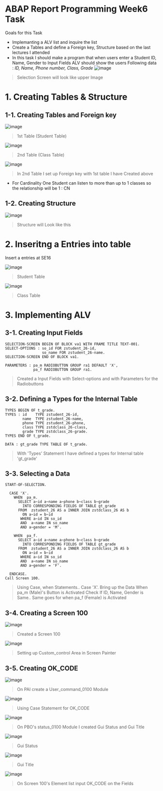 # ABAP Report Programming Week6 Task

Goals for this Task
* Implemanting a ALV list and inquire the list
* Create a Tables and define a Foreign key, Structure based on the last lectures I attended
* In this task I should make a program that when users enter a Student ID, Name, Gender to Input Fields ALV should show the users Following data : *ID, Name, Phone number, Class, Grade*
![image](https://user-images.githubusercontent.com/103248677/163201566-aeefb95c-1b69-4264-87f3-0a9348722f70.png)
>Selection Screen will look like upper Image




# 1. Creating Tables & Structure

## 1-1. Creating Tables and Foreign key
![image](https://user-images.githubusercontent.com/103248677/163203040-a4e8e9c6-4007-4756-80a2-c22ab604e1ca.png)
> 1st Table (Student Table)

![image](https://user-images.githubusercontent.com/103248677/163203272-a911e189-39ff-4e06-bff5-a5c1e2ee2f73.png)
>2nd Table (Class Table)

![image](https://user-images.githubusercontent.com/103248677/163203454-5f171cd2-f9e5-427e-8fe4-2330d7d26a01.png)
> In 2nd Table I set up Foreign key with 1st table I have Created above
* For Cardinality One Student can listen to more than up to 1 classes so the relationship will be 1 : CN

## 1-2. Creating Structure

![image](https://user-images.githubusercontent.com/103248677/163205340-b0cf8d61-8aef-4fd5-b03b-1d58c0269169.png)
> Structure will Look like this

# 2. Inseritng a Entries into table

Insert a entries at SE16

![image](https://user-images.githubusercontent.com/103248677/163205959-c75c09df-b714-4f71-89e9-316060c1eca4.png)
>Student Table

![image](https://user-images.githubusercontent.com/103248677/163206034-607375e8-73fb-46ee-a485-d838b64db127.png)
>Class Table

# 3. Implementing ALV

## 3-1. Creating Input Fields 
```abap
SELECTION-SCREEN BEGIN OF BLOCK va1 WITH FRAME TITLE TEXT-001.
SELECT-OPTIONS : so_id FOR zstudent_26-id,
                 so_name FOR zstudent_26-name.
SELECTION-SCREEN END OF BLOCK va1.

PARAMETERS : pa_m RADIOBUTTON GROUP ra1 DEFAULT 'X',
             pa_f RADIOBUTTON GROUP ra1.

```
>Created a Input Fields with Select-options and with Parameters for the Radiobuttons

## 3-2. Defining a Types for the Internal Table
```abap
TYPES BEGIN OF t_grade.
TYPES : id    TYPE zstudent_26-id,
        name  TYPE zstudent_26-name,
        phone TYPE zstudent_26-phone,
        class TYPE zstdclass_26-class,
        grade TYPE zstdclass_26-grade.
TYPES END OF t_grade.

DATA : gt_grade TYPE TABLE OF t_grade.

```
>With 'Types' Statement I have defined a types for Internal table 'gt_grade' 

## 3-3. Selecting a Data 

```abap
START-OF-SELECTION.

  CASE 'X'.
    WHEN  pa_m.
      SELECT a~id a~name a~phone b~class b~grade
        INTO CORRESPONDING FIELDS OF TABLE gt_grade
      FROM  zstudent_26 AS a INNER JOIN zstdclass_26 AS b
        ON a~id = b~id
       WHERE a~id IN so_id
       AND  a~name IN so_name
       AND a~gender = 'M'.

    WHEN  pa_f.
      SELECT a~id a~name a~phone b~class b~grade
        INTO CORRESPONDING FIELDS OF TABLE gt_grade
      FROM  zstudent_26 AS a INNER JOIN zstdclass_26 AS b
        ON a~id = b~id
       WHERE a~id IN so_id
       AND  a~name IN so_name
       AND a~gender = 'F'.

  ENDCASE.
Call Screen 100.
```
>Using Case, when Statements.. Case 'X'. Bring up the Data When pa_m (Male)'s Button is Activated Check If ID, Name, Gender is Same.. Same goes for when pa_f (Female) is Activated

## 3-4. Creating a Screen 100

![image](https://user-images.githubusercontent.com/103248677/163212161-fd7e93d5-5eef-47b2-83e8-0edbd1f64778.png)
>Created a Screen 100

![image](https://user-images.githubusercontent.com/103248677/163212532-2ce7f82a-ac88-4d64-a758-095ce6c09a3c.png)
>Setting up Custom_control Area in Screen Painter

## 3-5. Creating OK_CODE

![image](https://user-images.githubusercontent.com/103248677/163387550-5b69e1bb-1006-4708-a4f0-f5725f183ac9.png)
> On PAI create a User_command_0100 Module

![image](https://user-images.githubusercontent.com/103248677/163387767-5a9a08c5-f1b8-4dd3-84b3-d53529c87d5a.png)
> Using Case Statement for OK_CODE

![image](https://user-images.githubusercontent.com/103248677/163388027-076d0928-4b29-4f8d-8893-ab7dde6e5232.png)
> On PBO's status_0100 Module I created Gui Status and Gui Title

![image](https://user-images.githubusercontent.com/103248677/163388310-75f65da7-fc33-4647-ace9-e309b73c54fd.png)
> Gui Status

![image](https://user-images.githubusercontent.com/103248677/163388366-4d5a13e4-9352-43ed-a6dc-69fedd4bd1e7.png)
> Gui Title 

![image](https://user-images.githubusercontent.com/103248677/163388416-26813de0-03c1-47ef-9047-1df13d09ef37.png)
> On Screen 100's Element list input OK_CODE on the Fields




